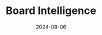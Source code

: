 ---  
layout: startup_page  
title: "Board Intelligence"  
id: "boardintelligence.com"  
permalink: "/boardintelligenceboardintelligence.com08062024/"  
website: "https://www.boardintelligence.com/"  
funding_round: "Majority Investment"  
funding_amount: ""  
investors: "K1"  
about: "Board Intelligence provides software and services that drive better board decision-making. Their AI-powered report-writing platform helps management teams prepare concise reports for their boards. The company serves over 3,000 client organizations, including major public sector entities and insurance groups."  
markets: "Software, AI, Advisory, Business Intelligence, Collaboration, Document Management, Enterprise, Information Technology, Meeting Software, SaaS"  
hq: "London, England, United Kingdom"  
founded_year: "2002"  
linkedin: "https://uk.linkedin.com/company/board-intelligence"  
twitter: "https://twitter.com/boardintel"  
instagram: ""  
facebook: "https://www.facebook.com/61552833025208"  
crunchbase: "https://www.crunchbase.com/organization/board-intelligence"  
pitchbook: "https://pitchbook.com/profiles/company/66310-57"  

date_display: "06-Aug-2024"  
date: "2024-08-06"

# SEO Optimization  
meta_title: "Board Intelligence - Majority Investment"  
meta_description: "Board Intelligence, Board Intelligence provides software and services that drive better board decision-making. Their AI-powered report-writing platform helps management t..."  
meta_keywords: "Board Intelligence, Software, AI, Advisory, Business Intelligence, Collaboration, Document Management, Enterprise, Information Technology, Meeting Software, SaaS, Majority Investment funding"  
canonical_url: "https://startup.projectstartups.com/boardintelligenceboardintelligence.com08062024/"  
---